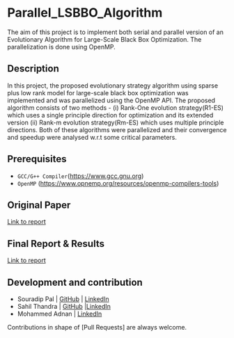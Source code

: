 # Parallel_LSBBO_Algorithm
The aim of this project is to implement both serial and parallel version of an Evolutionary Algorithm for Large-Scale Black Box Optimization. The parallelization is done using OpenMP.

## Description
In this project, the proposed evolutionary strategy algorithm using sparse plus low rank model for large-scale black box optimization was implemented and was parallelized using the OpenMP API. The proposed algorithm consists of two methods - (i) Rank-One evolution strategy(R1-ES) which uses a single principle direction for optimization and its extended version (ii) Rank-m evolution strategy(Rm-ES) which uses multiple principle directions. Both of these algorithms were parallelized and their convergence and speedup were analysed w.r.t some critical parameters.  

## Prerequisites
  * `GCC/G++ Compiler`(https://www.gcc.gnu.org)	
  * `OpenMP` (https://www.opnemp.org/resources/openmp-compilers-tools)
  
## Original Paper
[Link to report](https://github.com/Souradip-sopho/Parallel_LSBBO_Algorithm/blob/master/paper.pdf)

## Final Report & Results
[Link to report](https://github.com/Souradip-sopho/Parallel_LSBBO_Algorithm/blob/master/report.pdf)

## Development and contribution
* Souradip Pal | [GitHub](https://github.com/Souradip-sopho) | [LinkedIn](https://www.linkedin.com/in/souradip-pal-a9693111b/)            
* Sahil Thandra | [GitHub](https://github.com/Sahil-Thandra) |[LinkedIn](https://www.linkedin.com/in/sahil-thandra/)          
* Mohammed Adnan | [LinkedIn](https://www.linkedin.com/in/mohd-adnan-10296b109/)

Contributions in shape of [Pull Requests] are always welcome.
